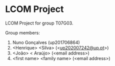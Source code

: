 # LCOM Project

LCOM Project for group T07G03.

Group members:

1. Nuno Gonçalves (up201706864)
2. &lt;Henrique&gt; &lt;Silva&gt; (&lt;up202007242@up.pt&gt;)
3. &lt;João&gt; &lt; Araújo&gt; (&lt;email address&gt;)
4. &lt;first name&gt; &lt;family name&gt; (&lt;email address&gt;)
